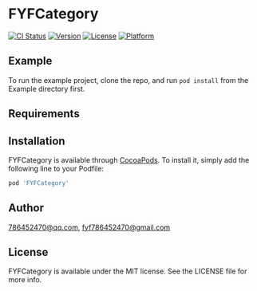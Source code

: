 # FYFCategory

[![CI Status](https://img.shields.io/travis/786452470@qq.com/FYFCategory.svg?style=flat)](https://travis-ci.org/786452470@qq.com/FYFCategory)
[![Version](https://img.shields.io/cocoapods/v/FYFCategory.svg?style=flat)](https://cocoapods.org/pods/FYFCategory)
[![License](https://img.shields.io/cocoapods/l/FYFCategory.svg?style=flat)](https://cocoapods.org/pods/FYFCategory)
[![Platform](https://img.shields.io/cocoapods/p/FYFCategory.svg?style=flat)](https://cocoapods.org/pods/FYFCategory)

## Example

To run the example project, clone the repo, and run `pod install` from the Example directory first.

## Requirements

## Installation

FYFCategory is available through [CocoaPods](https://cocoapods.org). To install
it, simply add the following line to your Podfile:

```ruby
pod 'FYFCategory'
```

## Author

786452470@qq.com, fyf786452470@gmail.com

## License

FYFCategory is available under the MIT license. See the LICENSE file for more info.
